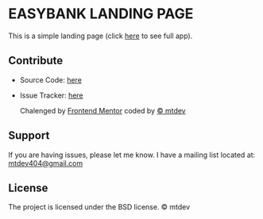 # EASYBANK LANDING PAGE

This is a simple landing page (click [here](https://easybank.mtdev.pl) to see full app).



## Contribute

- Source Code: [here](https://github.com/mtyszko/easybank-lp)
- Issue Tracker: [here](https://github.com/mtyszko/easybank-lp/issues)


  Chalenged by [Frontend Mentor](https://github.com/mtyszko/easybank-lp) coded by [&copy; mtdev](https://mtdev.pl)

## Support

If you are having issues, please let me know.
I have a mailing list located at: mtdev404@gmail.com

## License

The project is licensed under the BSD license. &copy; mtdev
